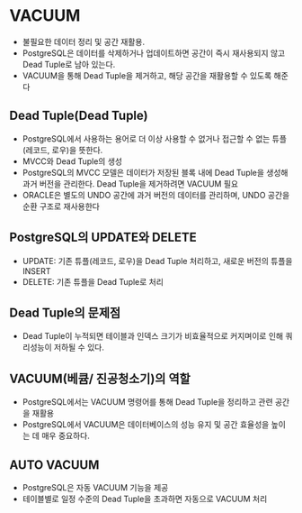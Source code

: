 # VACUUM

- 불필요한 데이터 정리 및 공간 재활용.
- PostgreSQL은 데이터를 삭제하거나 업데이트하면 공간이 즉시 재사용되지 않고 Dead Tuple로 남아 있는다.
- VACUUM을 통해 Dead Tuple을 제거하고, 해당 공간을 재활용할 수 있도록 해준다

## Dead Tuple(Dead Tuple)
- PostgreSQL에서 사용하는 용어로 더 이상 사용할 수 없거나 접근할 수 없는 튜플(레코드, 로우)을 뜻한다.
- MVCC와 Dead Tuple의 생성
- PostgreSQL의 MVCC 모델은 데이터가 저장된 블록 내에 Dead Tuple을 생성해 과거 버전을 관리한다. Dead Tuple을 제거하려면 VACUUM 필요
- ORACLE은 별도의 UNDO 공간에 과거 버전의 데이터를 관리하며, UNDO 공간을 순환 구조로 재사용한다

## PostgreSQL의 UPDATE와 DELETE
- UPDATE: 기존 튜플(레코드, 로우)을 Dead Tuple 처리하고, 새로운 버전의 튜플을 INSERT
- DELETE: 기존 튜플을 Dead Tuple로 처리

## Dead Tuple의 문제점
- Dead Tuple이 누적되면 테이블과 인덱스 크기가 비효율적으로 커지며이로 인해 쿼리성능이 저하될 수 있다.

## VACUUM(베큠/ 진공청소기)의 역할
- PostgreSQL에서는 VACUUM 명령어를 통해 Dead Tuple을 정리하고 관련 공간을 재활용
- PostgreSQL에서 VACUUM은 데이터베이스의 성능 유지 및 공간 효율성을 높이는 데 매우 중요하다.

## AUTO VACUUM
- PostgreSQL은 자동 VACUUM 기능을 제공
- 테이블별로 일정 수준의 Dead Tuple을 초과하면 자동으로 VACUUM 처리